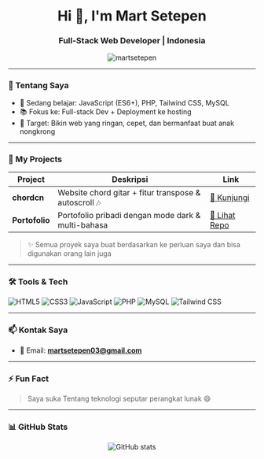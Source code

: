 <h1 align="center">Hi 👋, I'm Mart Setepen</h1>
<h3 align="center">Full-Stack Web Developer | Indonesia</h3>

<p align="center">
  <img src="https://komarev.com/ghpvc/?username=martsetepen&label=Profile%20views&color=0e75b6&style=flat" alt="martsetepen" />
</p>

---

### 🚀 Tentang Saya
- 🌱 Sedang belajar: JavaScript (ES6+), PHP, Tailwind CSS, MySQL
- 📚 Fokus ke: Full-stack Dev + Deployment ke hosting
- 🎯 Target: Bikin web yang ringan, cepet, dan bermanfaat buat anak nongkrong

---

### 🧩 My Projects

| Project       | Deskripsi                                                       | Link                                 |
|---------------|------------------------------------------------------------------|--------------------------------------|
| **chordcn** | Website chord gitar + fitur transpose & autoscroll 🎶   | [🔗 Kunjungi](https://chordcn.com) |
| **Portofolio**| Portofolio pribadi dengan mode dark & multi-bahasa              | [🔗 Lihat Repo](https://github.com/martsetepen/portofolio) |

> ✨ Semua proyek saya buat berdasarkan ke perluan saya dan bisa digunakan orang lain juga

---

### 🛠️ Tools & Tech
![HTML5](https://img.shields.io/badge/-HTML5-E34F26?style=flat&logo=html5&logoColor=white)
![CSS3](https://img.shields.io/badge/-CSS3-1572B6?style=flat&logo=css3)
![JavaScript](https://img.shields.io/badge/-JavaScript-F7DF1E?style=flat&logo=javascript&logoColor=black)
![PHP](https://img.shields.io/badge/-PHP-777BB4?style=flat&logo=php&logoColor=white)
![MySQL](https://img.shields.io/badge/-MySQL-4479A1?style=flat&logo=mysql)
![Tailwind CSS](https://img.shields.io/badge/-Tailwind-38B2AC?style=flat&logo=tailwind-css)

---

### 📫 Kontak Saya
- 💌 Email: **martsetepen03@gmail.com**

---

### ⚡ Fun Fact
> Saya suka Tentang teknologi seputar perangkat lunak 😄

---

### 📊 GitHub Stats
<p align="center">
  <img src="https://github-readme-stats.vercel.app/api?username=martsetepen&show_icons=true&theme=tokyonight" alt="GitHub stats" />
</p>
